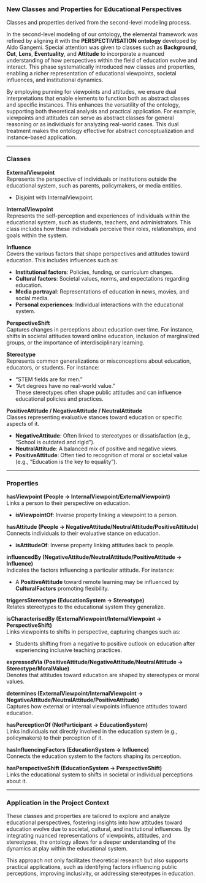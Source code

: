 ### New Classes and Properties for Educational Perspectives  

Classes and properties derived from the second-level modeling process.  

In the second-level modeling of our ontology, the elemental framework was refined by aligning it with the **PERSPECTIVISATION ontology** developed by Aldo Gangemi. Special attention was given to classes such as **Background**, **Cut**, **Lens**, **Eventuality**, and **Attitude** to incorporate a nuanced understanding of how perspectives within the field of education evolve and interact. This phase systematically introduced new classes and properties, enabling a richer representation of educational viewpoints, societal influences, and institutional dynamics.  

By employing punning for viewpoints and attitudes, we ensure dual interpretations that enable elements to function both as abstract classes and specific instances. This enhances the versatility of the ontology, supporting both theoretical analysis and practical application. For example, viewpoints and attitudes can serve as abstract classes for general reasoning or as individuals for analyzing real-world cases. This dual treatment makes the ontology effective for abstract conceptualization and instance-based application.  

---

### Classes  

**ExternalViewpoint**  
Represents the perspective of individuals or institutions outside the educational system, such as parents, policymakers, or media entities.  

- Disjoint with InternalViewpoint.  

**InternalViewpoint**  
Represents the self-perception and experiences of individuals within the educational system, such as students, teachers, and administrators. This class includes how these individuals perceive their roles, relationships, and goals within the system.  

**Influence**  
Covers the various factors that shape perspectives and attitudes toward education. This includes influences such as:  
- **Institutional factors**: Policies, funding, or curriculum changes.  
- **Cultural factors**: Societal values, norms, and expectations regarding education.  
- **Media portrayal**: Representations of education in news, movies, and social media.  
- **Personal experiences**: Individual interactions with the educational system.  

**PerspectiveShift**  
Captures changes in perceptions about education over time. For instance, shifts in societal attitudes toward online education, inclusion of marginalized groups, or the importance of interdisciplinary learning.  

**Stereotype**  
Represents common generalizations or misconceptions about education, educators, or students. For instance:  
- “STEM fields are for men.”  
- “Art degrees have no real-world value.”  
These stereotypes often shape public attitudes and can influence educational policies and practices.  

**PositiveAttitude / NegativeAttitude / NeutralAttitude**  
Classes representing evaluative stances toward education or specific aspects of it.  
- **NegativeAttitude**: Often linked to stereotypes or dissatisfaction (e.g., “School is outdated and rigid”).  
- **NeutralAttitude**: A balanced mix of positive and negative views.  
- **PositiveAttitude**: Often tied to recognition of moral or societal value (e.g., “Education is the key to equality”).  

---

### Properties  

**hasViewpoint (People -> InternalViewpoint/ExternalViewpoint)**  
Links a person to their perspective on education.  
- **isViewpointOf**: Inverse property linking a viewpoint to a person.  

**hasAttitude (People -> NegativeAttitude/NeutralAttitude/PositiveAttitude)**  
Connects individuals to their evaluative stance on education.  
- **isAttitudeOf**: Inverse property linking attitudes back to people.  

**influencedBy (NegativeAttitude/NeutralAttitude/PositiveAttitude -> Influence)**  
Indicates the factors influencing a particular attitude. For instance:  
- A **PositiveAttitude** toward remote learning may be influenced by **CulturalFactors** promoting flexibility.  

**triggersStereotype (EducationSystem -> Stereotype)**  
Relates stereotypes to the educational system they generalize.  

**isCharacterisedBy (ExternalViewpoint/InternalViewpoint -> PerspectiveShift)**  
Links viewpoints to shifts in perspective, capturing changes such as:  
- Students shifting from a negative to positive outlook on education after experiencing inclusive teaching practices.  

**expressedVia (PositiveAttitude/NegativeAttitude/NeutralAttitude -> Stereotype/MoralValue)**  
Denotes that attitudes toward education are shaped by stereotypes or moral values.  

**determines (ExternalViewpoint/InternalViewpoint -> NegativeAttitude/NeutralAttitude/PositiveAttitude)**  
Captures how external or internal viewpoints influence attitudes toward education.  

**hasPerceptionOf (NotParticipant -> EducationSystem)**  
Links individuals not directly involved in the education system (e.g., policymakers) to their perception of it.  

**hasInfluencingFactors (EducationSystem -> Influence)**  
Connects the education system to the factors shaping its perception.  

**hasPerspectiveShift (EducationSystem -> PerspectiveShift)**  
Links the educational system to shifts in societal or individual perceptions about it.  

---

### Application in the Project Context  

These classes and properties are tailored to explore and analyze educational perspectives, fostering insights into how attitudes toward education evolve due to societal, cultural, and institutional influences. By integrating nuanced representations of viewpoints, attitudes, and stereotypes, the ontology allows for a deeper understanding of the dynamics at play within the educational system.  

This approach not only facilitates theoretical research but also supports practical applications, such as identifying factors influencing public perceptions, improving inclusivity, or addressing stereotypes in education.  
